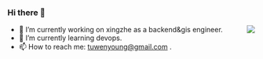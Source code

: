 ### Hi there 👋

<img align="right" src="https://github-readme-stats.vercel.app/api?username=beyoung&show_icons=true&icon_color=0366d6&text_color=24292e&bg_color=ffffff&hide_title=true" />

- 🔭 I’m currently working on xingzhe as a backend&gis engineer.
- 🌱 I’m currently learning devops. 
- 📫 How to reach me: tuwenyoung@gmail.com .

